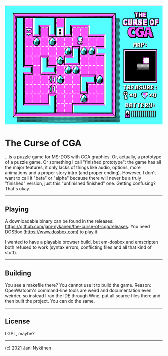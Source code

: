 ![](https://github.com/jani-nykanen/the-curse-of-cga/blob/main/dev/release.gif?raw=true)

# The Curse of CGA

...is a puzzle game for MS-DOS with CGA graphics. Or, actually, a prototype of a puzzle game. Or something I call "finished prototype": the game has all the major features, it only lacks of things like audio, options, more animations and a proper story intro (and proper ending). However, I don't want to call it "beta" or "alpha" because there will never be a truly "finished" version, just this "unfinished finished" one. Getting confusing? That's okay.

-----

## Playing

A downloadable binary can be found in the releases: https://github.com/jani-nykanen/the-curse-of-cga/releases. You need DOSBox (https://www.dosbox.com) to play it.

I wanted to have a playable browser build, but em-dosbox and emscripten both refused to work (syntax errors, conflicting files and all that kind of stuff).

-----

## Building

You see a makefile there? You cannot use it to build the game. Reason: OpenWatcom's command-line tools are weird and documentation even weirder, so instead I ran the IDE through Wine, put all source files there and then built the project. You can do the same.

-----

## License

LGPL, maybe?


-----

(c) 2021 Jani Nykänen

